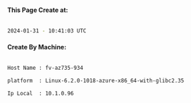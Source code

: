 
   
#### This Page Create at:

```bash

2024-01-31 - 10:41:03 UTC

```

#### Create By Machine:

```bash

Host Name : fv-az735-934

platform  : Linux-6.2.0-1018-azure-x86_64-with-glibc2.35

Ip Local  : 10.1.0.96

```

